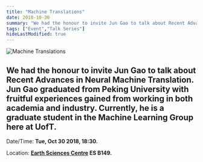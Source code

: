 ```yaml
---
title: "Machine Translations"
date: 2018-10-30
summary: "We had the honour to invite Jun Gao to talk about Recent Advances in Neural Machine Translation. Jun Gao graduated from Peking University with fruitful experiences gained from working in both academia and industry. Currently, he is a graduate student in the Machine Learning Group here at UofT."
tags: ["Event","Talk Series"]
hideLastModified: true
---
```


![Machine Translations](https://drive.google.com/u/0/uc?id=1dUgMXjcXdL5ysxonERq7KtSbVjJpMa82)

We had the honour to invite Jun Gao to talk about Recent Advances in Neural Machine Translation. Jun Gao graduated from Peking University with fruitful experiences gained from working in both academia and industry. Currently, he is a graduate student in the Machine Learning Group here at UofT.
---
Date/Time: **Tue, Oct 30 2018, 18:30.**

Location: **[Earth Sciences Centre](http://map.utoronto.ca/utsg/building/062) ES B149.**
